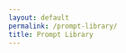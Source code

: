 ```yaml
---
layout: default
permalink: /prompt-library/
title: Prompt Library
---
```


<!-- Add your loop content here -->